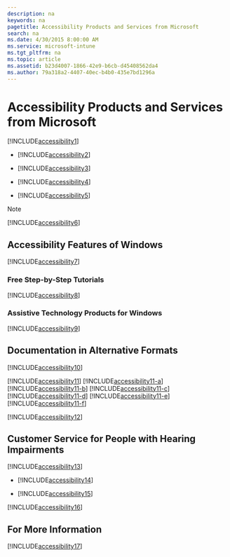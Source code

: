 ```yaml
---
description: na
keywords: na
pagetitle: Accessibility Products and Services from Microsoft
search: na
ms.date: 4/30/2015 8:00:00 AM
ms.service: microsoft-intune
ms.tgt_pltfrm: na
ms.topic: article
ms.assetid: b23d4007-1866-42e9-b6cb-d45408562da4
ms.author: 79a318a2-4407-40ec-b4b0-435e7bd1296a
---
```

# Accessibility Products and Services from Microsoft
[!INCLUDE[accessibility1](../Token/accessibility1_md.md)]

- [!INCLUDE[accessibility2](../Token/accessibility2_md.md)]

- [!INCLUDE[accessibility3](../Token/accessibility3_md.md)]

- [!INCLUDE[accessibility4](../Token/accessibility4_md.md)]

- [!INCLUDE[accessibility5](../Token/accessibility5_md.md)]

> [!NOTE]
> [!INCLUDE[accessibility6](../Token/accessibility6_md.md)]

## Accessibility Features of Windows
[!INCLUDE[accessibility7](../Token/accessibility7_md.md)]

### Free Step-by-Step Tutorials
[!INCLUDE[accessibility8](../Token/accessibility8_md.md)]

### Assistive Technology Products for Windows
[!INCLUDE[accessibility9](../Token/accessibility9_md.md)]

## Documentation in Alternative Formats
[!INCLUDE[accessibility10](../Token/accessibility10_md.md)]

[!INCLUDE[accessibility11](../Token/accessibility11_md.md)]
[!INCLUDE[accessibility11-a](../Token/accessibility11-a_md.md)]
[!INCLUDE[accessibility11-b](../Token/accessibility11-b_md.md)]
[!INCLUDE[accessibility11-c](../Token/accessibility11-c_md.md)]
[!INCLUDE[accessibility11-d](../Token/accessibility11-d_md.md)]
[!INCLUDE[accessibility11-e](../Token/accessibility11-e_md.md)]
[!INCLUDE[accessibility11-f](../Token/accessibility11-f_md.md)]

[!INCLUDE[accessibility12](../Token/accessibility12_md.md)]

## Customer Service for People with Hearing Impairments
[!INCLUDE[accessibility13](../Token/accessibility13_md.md)]

- [!INCLUDE[accessibility14](../Token/accessibility14_md.md)]

- [!INCLUDE[accessibility15](../Token/accessibility15_md.md)]

[!INCLUDE[accessibility16](../Token/accessibility16_md.md)]

## For More Information
[!INCLUDE[accessibility17](../Token/accessibility17_md.md)]

